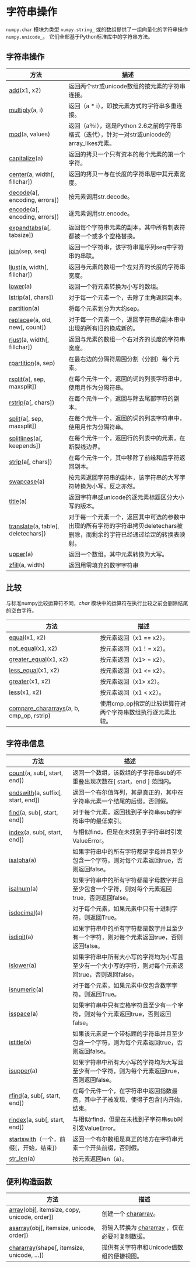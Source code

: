 # 字符串操作

``numpy.char`` 模块为类型 ``numpy.string_`` 或的数组提供了一组向量化的字符串操作``numpy.unicode_``。
它们全部基于Python标准库中的字符串方法。

## 字符串操作

方法 | 描述
---|---
[add](https://numpy.org/devdocs/reference/generated/numpy.char.add.html#numpy.char.add)(x1, x2) | 返回两个str或unicode数组的按元素的字符串连接。
[multiply](https://numpy.org/devdocs/reference/generated/numpy.char.multiply.html#numpy.char.multiply)(a, i) | 返回（a * i），即按元素方式的字符串多重连接。
[mod](https://numpy.org/devdocs/reference/generated/numpy.char.mod.html#numpy.char.mod)(a, values) | 返回（a％i），这是Python 2.6之前的字符串格式（迭代），针对一对str或unicode的array_likes元素。
[capitalize](https://numpy.org/devdocs/reference/generated/numpy.char.capitalize.html#numpy.char.capitalize)(a) | 返回的拷贝一个只有资本的每个元素的第一个字符。
[center](https://numpy.org/devdocs/reference/generated/numpy.char.center.html#numpy.char.center)(a, width[, fillchar]) | 返回的拷贝一与在长度的字符串居中其元素宽度。
[decode](https://numpy.org/devdocs/reference/generated/numpy.char.decode.html#numpy.char.decode)(a[, encoding, errors]) | 按元素调用str.decode。
[encode](https://numpy.org/devdocs/reference/generated/numpy.char.encode.html#numpy.char.encode)(a[, encoding, errors]) | 逐元素调用str.encode。
[expandtabs](https://numpy.org/devdocs/reference/generated/numpy.char.expandtabs.html#numpy.char.expandtabs)(a[, tabsize]) | 返回每个字符串元素的副本，其中所有制表符都被一个或多个空格替换。
[join](https://numpy.org/devdocs/reference/generated/numpy.char.join.html#numpy.char.join)(sep, seq) | 返回一个字符串，该字符串是序列seq中字符串的串联。
[ljust](https://numpy.org/devdocs/reference/generated/numpy.char.ljust.html#numpy.char.ljust)(a, width[, fillchar]) | 返回与元素的数组一个左对齐的长度的字符串宽度。
[lower](https://numpy.org/devdocs/reference/generated/numpy.char.lower.html#numpy.char.lower)(a) | 返回一个将元素转换为小写的数组。
[lstrip](https://numpy.org/devdocs/reference/generated/numpy.char.lstrip.html#numpy.char.lstrip)(a[, chars]) | 对于每一个元素一个，去除了主角返回副本。
[partition](https://numpy.org/devdocs/reference/generated/numpy.char.partition.html#numpy.char.partition)(a) | 将每个元素划分为大约sep。
[replace](https://numpy.org/devdocs/reference/generated/numpy.char.replace.html#numpy.char.replace)e(a, old, new[, count]) | 对于每一个元素一个，返回字符串的副本串中出现的所有旧的换成新的。
[rjust](https://numpy.org/devdocs/reference/generated/numpy.char.rjust.html#numpy.char.rjust)(a, width[, fillchar]) | 返回与元素的数组一个右对齐的长度的字符串宽度。
[rpartition](https://numpy.org/devdocs/reference/generated/numpy.char.rpartition.html#numpy.char.rpartition)(a, sep) | 在最右边的分隔符周围分割（分割）每个元素。
[rsplit](https://numpy.org/devdocs/reference/generated/numpy.char.rsplit.html#numpy.char.rsplit)(a[, sep, maxsplit]) | 在每个元件一个，返回的词的列表字符串中，使用月作为分隔符串。
[rstrip](https://numpy.org/devdocs/reference/generated/numpy.char.rstrip.html#numpy.char.rstrip)(a[, chars]) | 在每个元件一个，返回与除去尾部字符的副本。
[split](https://numpy.org/devdocs/reference/generated/numpy.char.split.html#numpy.char.split)(a[, sep, maxsplit]) | 在每个元件一个，返回的词的列表字符串中，使用月作为分隔符串。
[splitlines](https://numpy.org/devdocs/reference/generated/numpy.char.splitlines.html#numpy.char.splitlines)(a[, keepends]) | 在每个元件一个，返回行的列表中的元素，在断裂线边界。
[strip](https://numpy.org/devdocs/reference/generated/numpy.char.strip.html#numpy.char.strip)(a[, chars]) | 在每个元件一个，其中移除了前缘和后字符返回副本。
[swapcase](https://numpy.org/devdocs/reference/generated/numpy.char.swapcase.html#numpy.char.swapcase)(a) | 按元素返回字符串的副本，该字符串的大写字符转换为小写，反之亦然。
[title](https://numpy.org/devdocs/reference/generated/numpy.char.title.html#numpy.char.title)(a) | 返回字符串或unicode的逐元素标题区分大小写的版本。
[translate](https://numpy.org/devdocs/reference/generated/numpy.char.translate.html#numpy.char.translate)(a, table[, deletechars]) | 对于每一个元素一个，返回其中可选的参数中出现的所有字符的字符串拷贝deletechars被删除，而剩余的字符已经通过给定的转换表映射。
[upper](https://numpy.org/devdocs/reference/generated/numpy.char.upper.html#numpy.char.upper)(a) | 返回一个数组，其中元素转换为大写。
[zfill](https://numpy.org/devdocs/reference/generated/numpy.char.zfill.html#numpy.char.zfill)(a, width) | 返回用零填充的数字字符串

## 比较

与标准numpy比较运算符不同，*char* 模块中的运算符在执行比较之前会删除结尾的空白字符。

方法 | 描述
---|---
[equal](https://numpy.org/devdocs/reference/generated/numpy.char.equal.html#numpy.char.equal)(x1, x2)	| 按元素返回（x1 == x2）。
[not_equal](https://numpy.org/devdocs/reference/generated/numpy.char.not_equal.html#numpy.char.not_equal)(x1, x2)	| 按元素返回（x1！= x2）。
[greater_equal](https://numpy.org/devdocs/reference/generated/numpy.char.greater_equal.html#numpy.char.greater_equal)(x1, x2) | 按元素返回（x1> = x2）。
[less_equal](https://numpy.org/devdocs/reference/generated/numpy.char.less_equal.html#numpy.char.less_equal)(x1, x2) | 按元素返回（x1 <= x2）。
[greater](https://numpy.org/devdocs/reference/generated/numpy.char.greater.html#numpy.char.greater)(x1, x2) | 按元素返回（x1> x2）。
[less](https://numpy.org/devdocs/reference/generated/numpy.char.less.html#numpy.char.less)(x1, x2) | 按元素返回（x1 < x2）。
[compare_chararrays](https://numpy.org/devdocs/reference/generated/numpy.char.compare_chararrays.html#numpy.char.compare_chararrays)(a, b, cmp_op, rstrip) | 使用cmp_op指定的比较运算符对两个字符串数组执行逐元素比较。

## 字符串信息

方法 | 描述
---|---
[count](https://numpy.org/devdocs/reference/generated/numpy.char.count.html#numpy.char.count)(a, sub[, start, end]) | 返回一个数组，该数组的子字符串sub的不重叠出现次数在[ start，end ] 范围内。
[endswith](https://numpy.org/devdocs/reference/generated/numpy.char.endswith.html#numpy.char.endswith)(a, suffix[, start, end]) | 返回一个布尔值阵列，其是真正的，其中在字符串元素一个结尾的后缀，否则假。
[find](https://numpy.org/devdocs/reference/generated/numpy.char.find.html#numpy.char.find)(a, sub[, start, end]) | 对于每个元素，返回找到子字符串sub的字符串中的最低索引。
[index](https://numpy.org/devdocs/reference/generated/numpy.char.index.html#numpy.char.index)(a, sub[, start, end]) | 与相似find，但是在未找到子字符串时引发ValueError。
[isalpha](https://numpy.org/devdocs/reference/generated/numpy.char.isalpha.html#numpy.char.isalpha)(a) | 如果字符串中的所有字符都是字母并且至少包含一个字符，则对每个元素返回true，否则返回false。
[isalnum](https://numpy.org/devdocs/reference/generated/numpy.char.isalnum.html#numpy.char.isalnum)(a) | 如果字符串中的所有字符都是字母数字并且至少包含一个字符，则对每个元素返回true，否则返回false。
[isdecimal](https://numpy.org/devdocs/reference/generated/numpy.char.isdecimal.html#numpy.char.isdecimal)(a) | 对于每个元素，如果元素中只有十进制字符，则返回True。
[isdigit](https://numpy.org/devdocs/reference/generated/numpy.char.isdigit.html#numpy.char.isdigit)(a) | 如果字符串中的所有字符都是数字并且至少有一个字符，则对每个元素返回true，否则返回false。
[islower](https://numpy.org/devdocs/reference/generated/numpy.char.islower.html#numpy.char.islower)(a) | 如果字符串中所有大小写的字符均为小写且至少有一个大小写的字符，则对每个元素返回true，否则返回false。
[isnumeric](https://numpy.org/devdocs/reference/generated/numpy.char.isnumeric.html#numpy.char.isnumeric)(a) | 对于每个元素，如果元素中仅包含数字字符，则返回True。
[isspace](https://numpy.org/devdocs/reference/generated/numpy.char.isspace.html#numpy.char.isspace)(a) | 如果字符串中只有空格字符且至少有一个字符，则对每个元素返回true，否则返回false。
[istitle](https://numpy.org/devdocs/reference/generated/numpy.char.istitle.html#numpy.char.istitle)(a) | 如果该元素是一个带标题的字符串并且至少包含一个字符，则为每个元素返回true，否则返回false。
[isupper](https://numpy.org/devdocs/reference/generated/numpy.char.isupper.html#numpy.char.isupper)(a) | 如果字符串中所有大小写的字符均为大写且至少有一个字符，则为每个元素返回true，否则返回false。
[rfind](https://numpy.org/devdocs/reference/generated/numpy.char.rfind.html#numpy.char.rfind)(a, sub[, start, end]) | 在每个元件一个，在字符串中返回指数最高，其中子子被发现，使得子包含[内开始，结束。
[rindex](https://numpy.org/devdocs/reference/generated/numpy.char.rindex.html#numpy.char.rindex)(a, sub[, start, end]) | 与相似rfind，但是在未找到子字符串sub时引发ValueError。
[startswith](https://numpy.org/devdocs/reference/generated/numpy.char.startswith.html#numpy.char.startswith)（一个，前缀[，开始，结束]） | 返回一个布尔数组是真正的地方在字符串元素一个开头前缀，否则假。
[str_len](https://numpy.org/devdocs/reference/generated/numpy.char.str_len.html#numpy.char.str_len)(a) | 按元素返回len（a）。

## 便利构造函数

方法 | 描述
---|---
[array](https://numpy.org/devdocs/reference/generated/numpy.char.array.html#numpy.char.array)(obj[, itemsize, copy, unicode, order]) | 创建一个 [chararray](https://numpy.org/devdocs/reference/generated/numpy.char.chararray.html#numpy.char.chararray)。
[asarray](https://numpy.org/devdocs/reference/generated/numpy.char.asarray.html#numpy.char.asarray)(obj[, itemsize, unicode, order]) | 将输入转换为 [chararray](https://numpy.org/devdocs/reference/generated/numpy.char.chararray.html#numpy.char.chararray) ，仅在必要时复制数据。
[chararray](https://numpy.org/devdocs/reference/generated/numpy.char.chararray.html#numpy.char.chararray)(shape[, itemsize, unicode, …]) | 提供有关字符串和Unicode值数组的便捷视图。
